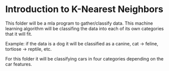 
# Introduction to K-Nearest Neighbors

 This folder will be a mla program to gather/classify data. This machine
 learning algorithm will be classifing the data into each of its own
 categories that it will fit.
 
 Example: if the data is a dog it will be classified as a canine, cat ->
 feline, tortiose -> reptile, etc.
 
 For this folder it will be classifying cars in four categories depending on
 the car features.
 